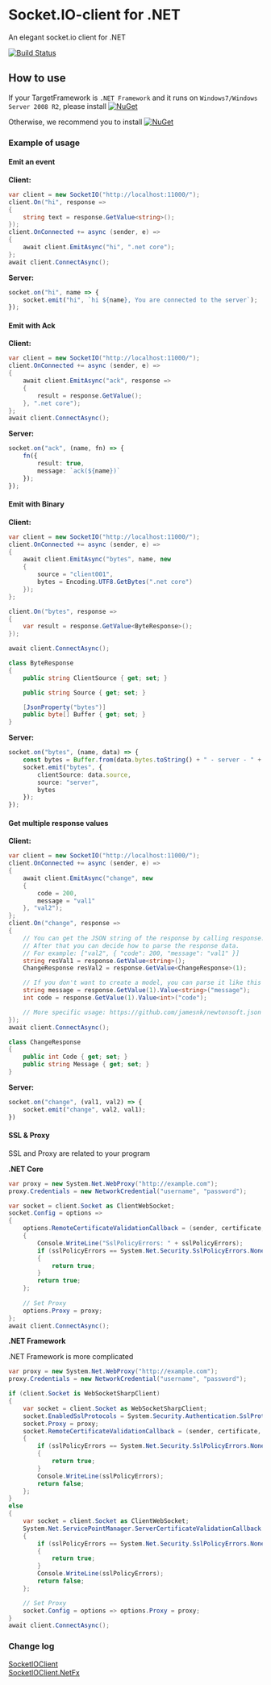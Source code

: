# Socket.IO-client for .NET

An elegant socket.io client for .NET

[![Build Status](https://herowong.visualstudio.com/socket.io-client/_apis/build/status/doghappy.socket.io-client-csharp?branchName=master)](https://herowong.visualstudio.com/socket.io-client/_build/latest?definitionId=15&branchName=master)

## How to use

If your TargetFramework is `.NET Framework` and it runs on `Windows7/Windows Server 2008 R2`, please install [![NuGet](https://img.shields.io/badge/NuGet-SocketIOClient.NetFx-%23004880)](https://www.nuget.org/packages/SocketIOClient.NetFx)

Otherwise, we recommend you to install [![NuGet](https://img.shields.io/badge/NuGet-SocketIOClient-%23004880)](https://www.nuget.org/packages/SocketIOClient)

### Example of usage

#### Emit an event

**Client:**

```cs
var client = new SocketIO("http://localhost:11000/");
client.On("hi", response =>
{
    string text = response.GetValue<string>();
});
client.OnConnected += async (sender, e) =>
{
    await client.EmitAsync("hi", ".net core");
};
await client.ConnectAsync();
```

**Server:**

```ts
socket.on("hi", name => {
    socket.emit("hi", `hi ${name}, You are connected to the server`);
});
```

#### Emit with Ack

**Client:**

```cs
var client = new SocketIO("http://localhost:11000/");
client.OnConnected += async (sender, e) =>
{
    await client.EmitAsync("ack", response =>
    {
        result = response.GetValue();
    }, ".net core");
};
await client.ConnectAsync();
```

**Server:**

```ts
socket.on("ack", (name, fn) => {
    fn({
        result: true,
        message: `ack(${name})`
    });
});
```

#### Emit with Binary

**Client:**

```cs
var client = new SocketIO("http://localhost:11000/");
client.OnConnected += async (sender, e) =>
{
    await client.EmitAsync("bytes", name, new
    {
        source = "client001",
        bytes = Encoding.UTF8.GetBytes(".net core")
    });
};

client.On("bytes", response =>
{
    var result = response.GetValue<ByteResponse>();
});

await client.ConnectAsync();
```

```cs
class ByteResponse
{
    public string ClientSource { get; set; }

    public string Source { get; set; }

    [JsonProperty("bytes")]
    public byte[] Buffer { get; set; }
}
```

**Server:**

```ts
socket.on("bytes", (name, data) => {
    const bytes = Buffer.from(data.bytes.toString() + " - server - " + name, "utf-8");
    socket.emit("bytes", {
        clientSource: data.source,
        source: "server",
        bytes
    });
});
```

#### Get multiple response values

**Client:**

```cs
var client = new SocketIO("http://localhost:11000/");
client.OnConnected += async (sender, e) =>
{
    await client.EmitAsync("change", new
    {
        code = 200,
        message = "val1"
    }, "val2");
};
client.On("change", response =>
{
    // You can get the JSON string of the response by calling response.ToString()
    // After that you can decide how to parse the response data.
    // For example: ["val2", { "code": 200, "message": "val1" }]
    string resVal1 = response.GetValue<string>();
    ChangeResponse resVal2 = response.GetValue<ChangeResponse>(1);

    // If you don't want to create a model, you can parse it like this
    string message = response.GetValue(1).Value<string>("message");
    int code = response.GetValue(1).Value<int>("code");

    // More specific usage: https://github.com/jamesnk/newtonsoft.json
});
await client.ConnectAsync();
```

```cs
class ChangeResponse
{
    public int Code { get; set; }
    public string Message { get; set; }
}
```

**Server:**

```ts
socket.on("change", (val1, val2) => {
    socket.emit("change", val2, val1);
})
```

#### SSL & Proxy

SSL and Proxy are related to your program

**.NET Core**

```cs
var proxy = new System.Net.WebProxy("http://example.com");
proxy.Credentials = new NetworkCredential("username", "password");

var socket = client.Socket as ClientWebSocket;
socket.Config = options =>
{
    options.RemoteCertificateValidationCallback = (sender, certificate, chain, sslPolicyErrors) =>
    {
        Console.WriteLine("SslPolicyErrors: " + sslPolicyErrors);
        if (sslPolicyErrors == System.Net.Security.SslPolicyErrors.None)
        {
            return true;
        }
        return true;
    };
	
	// Set Proxy
    options.Proxy = proxy;
};
await client.ConnectAsync();
```

**.NET Framework**

.NET Framework is more complicated

```cs
var proxy = new System.Net.WebProxy("http://example.com");
proxy.Credentials = new NetworkCredential("username", "password");

if (client.Socket is WebSocketSharpClient)
{
    var socket = client.Socket as WebSocketSharpClient;
    socket.EnabledSslProtocols = System.Security.Authentication.SslProtocols.Tls;
    socket.Proxy = proxy;
    socket.RemoteCertificateValidationCallback = (sender, certificate, chain, sslPolicyErrors) =>
    {
        if (sslPolicyErrors == System.Net.Security.SslPolicyErrors.None)
        {
            return true;
        }
        Console.WriteLine(sslPolicyErrors);
        return false;
    };
}
else
{
    var socket = client.Socket as ClientWebSocket;
    System.Net.ServicePointManager.ServerCertificateValidationCallback = (sender, certificate, chain, sslPolicyErrors) =>
    {
        if (sslPolicyErrors == System.Net.Security.SslPolicyErrors.None)
        {
            return true;
        }
        Console.WriteLine(sslPolicyErrors);
        return false;
    };

    // Set Proxy
	socket.Config = options => options.Proxy = proxy;
}
await client.ConnectAsync();
```

### Change log

[SocketIOClient](./CHANGELOG.md)  
[SocketIOClient.NetFx](./CHANGELOG-NetFx.md)
